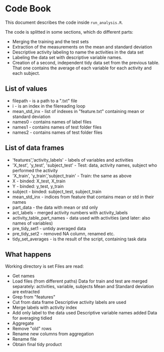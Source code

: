 # Code Book

This document describes the code inside `run_analysis.R`.

The code is splitted in some sections, which do different parts:


* Merging the training and the test sets
* Extraction of the measurements on the mean and standard deviation
* Descriptive activity labeling to name the activities in the data set
* Labeling the data set with descriptive variable names.
* Creation of a second, independent tidy data set from the previous table.  That one contains the average of each variable for each activity and each subject.




## List of values

* filepath - is a path to a ".txt" file 
* i - is an index in the filereading loop
* mean_std_inx - list of indexes in "feature.txt" containing mean or standard deviation
* names0 - contains names of label files
* names1 - contains names of test folder files
* names2 - contains names of test folder files

## List of data frames
* 'features','activity_labels' - labels of variables and activities
* 'X_test', 'y_test', 'subject_test' - Test: data, activity names, subject who performed the activity
* 'X_train', 'y_train','subject_train' - Train: the same as above
* X - binded: X_test, X_train
* Y - binded: y_test, y_train
* subject - binded: subject_test, subject_train
* mean_std_inx - indices from feature that contains mean or std in their names
* part_data - the data with mean or std only
* act_labels - merged activity numbers with activity_labels
* activity_table_part_names - data used with activities (and later: also names of variables)
* pre_tidy_set1 - untidy averaged data
* pre_tidy_set2 - removed NA column, renamed etc.
* tidy_set_averages - is the result of the script, containing task data

## What happens

Working directory is set
Files are read:
* Get names
* Load files (from different paths)
Data for train and test are merged separately: activities, variable, subjects
Mean and Standard deviation are extracted
* Grep from "features"
* Cut from data frame
Descriptive activity labels are used
* Merge labels with activity index
* Add only label to the data used
Descriptive variable names added
Data for averaging tidied
* Aggregate
* Remove "old" rows
* Rename new columns from aggregation
* Rename file
* Obtain final tidy product





